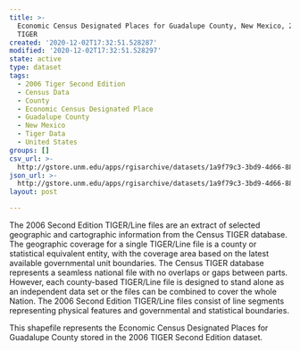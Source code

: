 ```yaml
---
title: >-
  Economic Census Designated Places for Guadalupe County, New Mexico, 2006se
  TIGER
created: '2020-12-02T17:32:51.528287'
modified: '2020-12-02T17:32:51.528297'
state: active
type: dataset
tags:
  - 2006 Tiger Second Edition
  - Census Data
  - County
  - Economic Census Designated Place
  - Guadalupe County
  - New Mexico
  - Tiger Data
  - United States
groups: []
csv_url: >-
  http://gstore.unm.edu/apps/rgisarchive/datasets/1a9f79c3-3bd9-4d66-8886-78331d49c123/tgr2006se_guad_placeec.derived.csv
json_url: >-
  http://gstore.unm.edu/apps/rgisarchive/datasets/1a9f79c3-3bd9-4d66-8886-78331d49c123/tgr2006se_guad_placeec.derived.json
layout: post

---
```

The 2006 Second Edition TIGER/Line files are an extract of selected geographic and cartographic information from the Census TIGER database.  The geographic coverage for a single TIGER/Line file is a county or statistical equivalent entity, with the coverage area based on the latest available governmental unit boundaries. The Census TIGER database represents a seamless national file with no overlaps or gaps between parts.  However, each county-based TIGER/Line file is designed to stand alone as an independent data set or the files can be combined to cover the whole Nation.  The 2006 Second Edition  TIGER/Line files consist of line segments representing physical features and governmental and statistical boundaries.  

This shapefile represents the Economic Census Designated Places for Guadalupe County stored in the 2006 TIGER Second Edition dataset.
